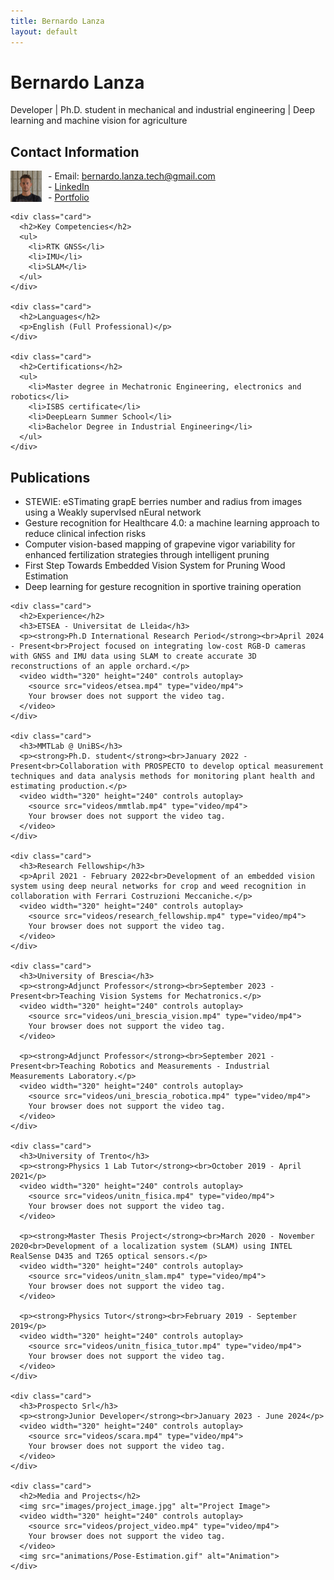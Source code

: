 ```yaml
---
title: Bernardo Lanza
layout: default
---
```


# Bernardo Lanza

Developer | Ph.D. student in mechanical and industrial engineering | Deep learning and machine vision for agriculture

<div class="container">
  <div class="sidebar">
    <div class="card">
      <h2>Contact Information</h2>
      <p>
        <img src="images/photo1634809532 (1).jpeg" alt="Contact" style="width:50px; float:left; margin-right:10px;">
        - Email: <a href="mailto:bernardo.lanza.tech@gmail.com">bernardo.lanza.tech@gmail.com</a><br>
        - <a href="https://www.linkedin.com/in/bernardo-lanza-554064163">LinkedIn</a><br>
        - <a href="https://orcid.org/0009-0005-3561-754X">Portfolio</a>
      </p>
    </div>

    <div class="card">
      <h2>Key Competencies</h2>
      <ul>
        <li>RTK GNSS</li>
        <li>IMU</li>
        <li>SLAM</li>
      </ul>
    </div>

    <div class="card">
      <h2>Languages</h2>
      <p>English (Full Professional)</p>
    </div>

    <div class="card">
      <h2>Certifications</h2>
      <ul>
        <li>Master degree in Mechatronic Engineering, electronics and robotics</li>
        <li>ISBS certificate</li>
        <li>DeepLearn Summer School</li>
        <li>Bachelor Degree in Industrial Engineering</li>
      </ul>
    </div>
  </div>

  <div class="main-content">
    <div class="card">
      <h2>Publications</h2>
      <ul>
        <li>STEWIE: eSTimating grapE berries number and radius from images using a Weakly supervIsed nEural network</li>
        <li>Gesture recognition for Healthcare 4.0: a machine learning approach to reduce clinical infection risks</li>
        <li>Computer vision-based mapping of grapevine vigor variability for enhanced fertilization strategies through intelligent pruning</li>
        <li>First Step Towards Embedded Vision System for Pruning Wood Estimation</li>
        <li>Deep learning for gesture recognition in sportive training operation</li>
      </ul>
    </div>

    <div class="card">
      <h2>Experience</h2>
      <h3>ETSEA - Universitat de Lleida</h3>
      <p><strong>Ph.D International Research Period</strong><br>April 2024 - Present<br>Project focused on integrating low-cost RGB-D cameras with GNSS and IMU data using SLAM to create accurate 3D reconstructions of an apple orchard.</p>
      <video width="320" height="240" controls autoplay>
        <source src="videos/etsea.mp4" type="video/mp4">
        Your browser does not support the video tag.
      </video>
    </div>

    <div class="card">
      <h3>MMTLab @ UniBS</h3>
      <p><strong>Ph.D. student</strong><br>January 2022 - Present<br>Collaboration with PROSPECTO to develop optical measurement techniques and data analysis methods for monitoring plant health and estimating production.</p>
      <video width="320" height="240" controls autoplay>
        <source src="videos/mmtlab.mp4" type="video/mp4">
        Your browser does not support the video tag.
      </video>
    </div>

    <div class="card">
      <h3>Research Fellowship</h3>
      <p>April 2021 - February 2022<br>Development of an embedded vision system using deep neural networks for crop and weed recognition in collaboration with Ferrari Costruzioni Meccaniche.</p>
      <video width="320" height="240" controls autoplay>
        <source src="videos/research_fellowship.mp4" type="video/mp4">
        Your browser does not support the video tag.
      </video>
    </div>

    <div class="card">
      <h3>University of Brescia</h3>
      <p><strong>Adjunct Professor</strong><br>September 2023 - Present<br>Teaching Vision Systems for Mechatronics.</p>
      <video width="320" height="240" controls autoplay>
        <source src="videos/uni_brescia_vision.mp4" type="video/mp4">
        Your browser does not support the video tag.
      </video>

      <p><strong>Adjunct Professor</strong><br>September 2021 - Present<br>Teaching Robotics and Measurements - Industrial Measurements Laboratory.</p>
      <video width="320" height="240" controls autoplay>
        <source src="videos/uni_brescia_robotica.mp4" type="video/mp4">
        Your browser does not support the video tag.
      </video>
    </div>

    <div class="card">
      <h3>University of Trento</h3>
      <p><strong>Physics 1 Lab Tutor</strong><br>October 2019 - April 2021</p>
      <video width="320" height="240" controls autoplay>
        <source src="videos/unitn_fisica.mp4" type="video/mp4">
        Your browser does not support the video tag.
      </video>

      <p><strong>Master Thesis Project</strong><br>March 2020 - November 2020<br>Development of a localization system (SLAM) using INTEL RealSense D435 and T265 optical sensors.</p>
      <video width="320" height="240" controls autoplay>
        <source src="videos/unitn_slam.mp4" type="video/mp4">
        Your browser does not support the video tag.
      </video>

      <p><strong>Physics Tutor</strong><br>February 2019 - September 2019</p>
      <video width="320" height="240" controls autoplay>
        <source src="videos/unitn_fisica_tutor.mp4" type="video/mp4">
        Your browser does not support the video tag.
      </video>
    </div>

    <div class="card">
      <h3>Prospecto Srl</h3>
      <p><strong>Junior Developer</strong><br>January 2023 - June 2024</p>
      <video width="320" height="240" controls autoplay>
        <source src="videos/scara.mp4" type="video/mp4">
        Your browser does not support the video tag.
      </video>
    </div>

    <div class="card">
      <h2>Media and Projects</h2>
      <img src="images/project_image.jpg" alt="Project Image">
      <video width="320" height="240" controls autoplay>
        <source src="videos/project_video.mp4" type="video/mp4">
        Your browser does not support the video tag.
      </video>
      <img src="animations/Pose-Estimation.gif" alt="Animation">
    </div>
  </div>
</div>
